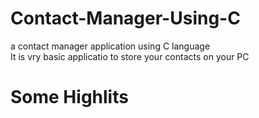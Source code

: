 # Contact-Manager-Using-C
a contact manager application using C language <br>
It is vry basic applicatio to store your contacts on your PC

# Some Highlits
